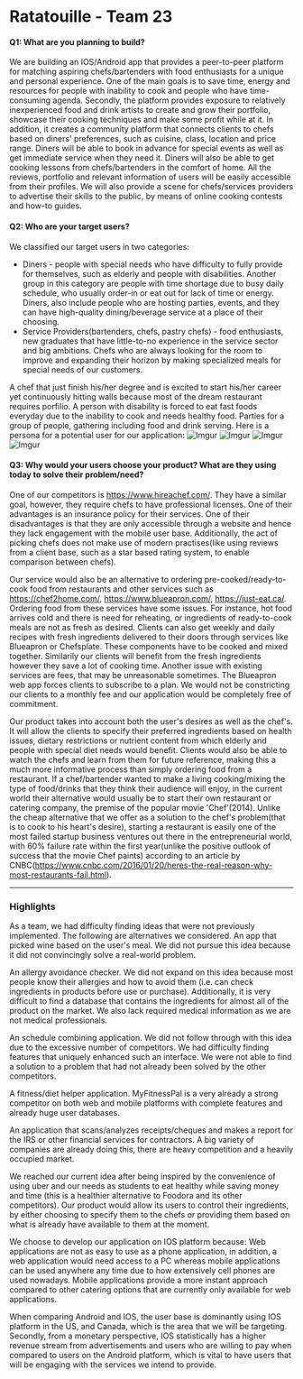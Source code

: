 # Ratatouille - Team 23

#### Q1: What are you planning to build?

We are building an IOS/Android app that provides a peer-to-peer platform for matching aspiring chefs/bartenders with food enthusiasts for a unique and personal experience. One of the main goals is to save time, energy and resources for people with inability to cook and people who have time-consuming agenda. Secondly, the platform provides exposure to relatively inexperienced food and drink artists to create and grow their portfolio, showcase their cooking techniques and make some profit while at it. In addition, it creates a community platform that connects clients to chefs based on diners' preferences, such as cuisine, class, location and price range. Diners will be able to book in advance for special events as well as get immediate service when they need it. Diners will also be able to get cooking lessons from chefs/bartenders in the comfort of home. All the reviews, portfolio and relevant information of users will be easily accessible from their profiles. We will also provide a scene for chefs/services providers to advertise their skills to the public, by means of online cooking contests and how-to guides.


#### Q2: Who are your target users?

We classified our target users in two categories: 
* Diners - people with special needs who have difficulty to fully provide for themselves, such as elderly and people with disabilities. Another group in this category are people with time shortage due to busy daily schedule, who usually order-in or eat out for lack of time or energy. Diners, also include people who are hosting parties, events, and they can have high-quality dining/beverage service at a place of their choosing.
* Service Providers(bartenders, chefs, pastry chefs) - food enthusiasts, new graduates that have little-to-no experience in the service sector and big ambitions. Chefs who are always looking for the room to improve and expanding their horizon by making specialized meals for special needs of our customers.  

A chef that just finish his/her degree and is excited to start his/her career yet continuously hitting walls because most of the dream restaurant requires porfilio.
A person with disability is forced to eat fast foods everyday due to the inability to cook and needs healthy food.
Parties for a group of people, gathering including food and drink serving.
Here is a persona for a potential user for our application:
![Imgur](https://i.imgur.com/KRupR4f.jpg)
![Imgur](https://i.imgur.com/aYYwZCE.jpg)
![Imgur](https://i.imgur.com/T33I3LE.jpg)
![Imgur](https://i.imgur.com/nY53FhN.jpg)


#### Q3: Why would your users choose your product? What are they using today to solve their problem/need?

One of our competitors is https://www.hireachef.com/. They have a similar goal, however, they require chefs to have professional licenses. One of their advantages is an insurance policy for their services. One of their disadvantages is that they are only accessible through a website and hence they lack engagement with the mobile user base. Additionally, the act of picking chefs does not make use of modern practises(like using reviews from a client base, such as a star based rating system, to enable comparison between chefs). 

Our service would also be an alternative to ordering pre-cooked/ready-to-cook food from restaurants and other services such as https://chef2home.com/, https://www.blueapron.com/, https://just-eat.ca/. Ordering food from these services have some issues. For instance, hot food arrives cold and there is need for reheating, or ingredients of ready-to-cook meals are not as fresh as desired. Clients can also get weekly and daily recipes with fresh ingredients delivered to their doors through services like Blueapron or Chefsplate. These components have to be cooked and mixed together. Similarily our clients will benefit from the fresh ingredients however they save a lot of cooking time. Another issue with existing services are fees, that may be unreasonable sometimes. The Blueapron web app forces clients to subscribe to a plan. We would not be constricting our clients to a monthly fee and our application would be completely free of commitment. 
 

Our product takes into account both the user's desires as well as the chef's. It will allow the clients to specify their preferred ingredients based on health issues, dietary restrictions or nutrient content from which elderly and people with special diet needs would benefit. Clients would also be able to watch the chefs and learn from them for future reference, making this a much more informative process than simply ordering food from a restaurant. If a chef/bartender wanted to make a living cooking/mixing the type of food/drinks that they think their audience will enjoy, in the current world their alternative would usually be to start their own restaurant or catering company, the premise of the popular movie 'Chef'(2014). Unlike the cheap alternative that we offer as a solution to the chef's problem(that is to cook to his heart's desire), starting a restaurant is easily one of the most failed startup business ventures out there in the entrepreneurial world, with 60% failure rate within the first year(unlike the positive outlook of success that the movie Chef paints) according to an article by CNBC(https://www.cnbc.com/2016/01/20/heres-the-real-reason-why-most-restaurants-fail.html).

----

### Highlights

As a team, we had difficulty finding ideas that were not previously implemented. The following are alternatives we considered.
An app that picked wine based on the user's meal. We did not pursue this idea because it did not convincingly solve a real-world problem.

An allergy avoidance checker. We did not expand on this idea because most people know their allergies and how to avoid them (i.e. can check ingredients in products before use or purchase). Additionally, it is very difficult to find a database that contains the ingredients for almost all of the product on the market. We also lack required medical information as we are not medical professionals.

An schedule combining application. We did not follow through with this idea due to the excessive number of competitors. We had difficulty finding features that uniquely enhanced such an interface. We were not able to find a solution to a problem that had not already been solved by the other competitors.

A fitness/diet helper application. MyFitnessPal is a very already a strong competitor on both web and mobile platforms with complete features and already huge user databases.

An application that scans/analyzes receipts/cheques and makes a report for the IRS or other financial services for contractors. A big variety of companies are already doing this, there are heavy competition and a heavily occupied market.

We reached our current idea after being inspired by the convenience of using uber and our needs as students to eat healthy while saving money and time (this is a healthier alternative to Foodora and its other competitors). Our product would allow its users to control their ingredients, by either choosing to specify them to the chefs or providing them based on what is already have available to them at the moment.

We choose to develop our application on IOS platform because: Web applications are not as easy to use as a phone application, in addition, a web application would need access to a PC whereas mobile applications can be used anywhere any time due to how extensively cell phones are used nowadays. Mobile applications provide a more instant approach compared to other catering options that are currently only available for web applications.

When comparing Android and IOS, the user base is dominantly using IOS platform in the US, and Canada, which is the area that we will be targeting. Secondly, from a monetary perspective, IOS statistically has a higher revenue stream from advertisements and users who are willing to pay when compared to users on the Android platform, which is vital to have users that will be engaging with the services we intend to provide.


